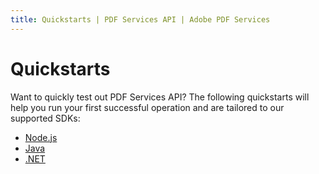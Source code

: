 ```yaml
---
title: Quickstarts | PDF Services API | Adobe PDF Services
---
```


# Quickstarts

Want to quickly test out PDF Services API? The following quickstarts will help you run your first successful operation and are tailored to our supported SDKs:

* [Node.js](nodejs/)
* [Java](java/)
* [.NET](src/pages/3.0.0/pdf-services-api/quickstarts/dotnet)
